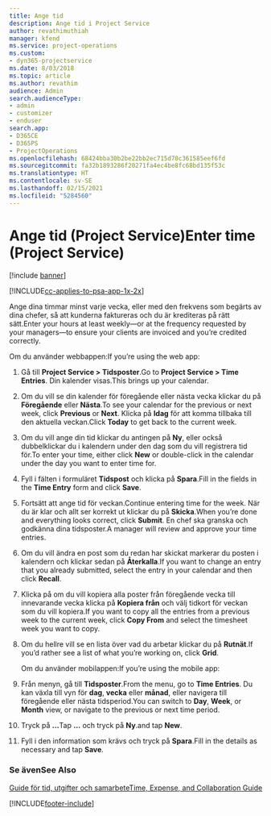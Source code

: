 ```yaml
---
title: Ange tid
description: Ange tid i Project Service
author: revathimuthiah
manager: kfend
ms.service: project-operations
ms.custom:
- dyn365-projectservice
ms.date: 8/03/2018
ms.topic: article
ms.author: revathim
audience: Admin
search.audienceType:
- admin
- customizer
- enduser
search.app:
- D365CE
- D365PS
- ProjectOperations
ms.openlocfilehash: 68424bba30b2be22bb2ec715d70c361585eef6fd
ms.sourcegitcommit: fa32b1893286f20271fa4ec4be8fc68bd135f53c
ms.translationtype: HT
ms.contentlocale: sv-SE
ms.lasthandoff: 02/15/2021
ms.locfileid: "5284560"
---
```

# <a name="enter-time-project-service"></a><span data-ttu-id="6ad5c-103">Ange tid (Project Service)</span><span class="sxs-lookup"><span data-stu-id="6ad5c-103">Enter time (Project Service)</span></span>

[!include [banner](../includes/psa-now-project-operations.md)]

[!INCLUDE[cc-applies-to-psa-app-1x-2x](../includes/cc-applies-to-psa-app-1x-2x.md)]

<span data-ttu-id="6ad5c-104">Ange dina timmar minst varje vecka, eller med den frekvens som begärts av dina chefer, så att kunderna faktureras och du är krediteras på rätt sätt.</span><span class="sxs-lookup"><span data-stu-id="6ad5c-104">Enter your hours at least weekly—or at the frequency requested by your managers—to ensure your clients are invoiced and you’re credited correctly.</span></span>  
  
 <span data-ttu-id="6ad5c-105">Om du använder webbappen:</span><span class="sxs-lookup"><span data-stu-id="6ad5c-105">If you’re using the web app:</span></span>  
  
1. <span data-ttu-id="6ad5c-106">Gå till **Project Service > Tidsposter**.</span><span class="sxs-lookup"><span data-stu-id="6ad5c-106">Go to **Project Service > Time Entries**.</span></span> <span data-ttu-id="6ad5c-107">Din kalender visas.</span><span class="sxs-lookup"><span data-stu-id="6ad5c-107">This brings up your calendar.</span></span>  
  
2. <span data-ttu-id="6ad5c-108">Om du vill se din kalender för föregående eller nästa vecka klickar du på **Föregående** eller **Nästa**.</span><span class="sxs-lookup"><span data-stu-id="6ad5c-108">To see your calendar for the previous or next week, click **Previous** or **Next**.</span></span> <span data-ttu-id="6ad5c-109">Klicka på **Idag** för att komma tillbaka till den aktuella veckan.</span><span class="sxs-lookup"><span data-stu-id="6ad5c-109">Click **Today** to get back to the current week.</span></span>  
  
3. <span data-ttu-id="6ad5c-110">Om du vill ange din tid klickar du antingen på **Ny**, eller också dubbelklickar du i kalendern under den dag som du vill registrera tid för.</span><span class="sxs-lookup"><span data-stu-id="6ad5c-110">To enter your time, either click **New** or double-click in the calendar under the day you want to enter time for.</span></span>  
  
4. <span data-ttu-id="6ad5c-111">Fyll i fälten i formuläret **Tidspost** och klicka på **Spara**.</span><span class="sxs-lookup"><span data-stu-id="6ad5c-111">Fill in the fields in the **Time Entry** form and click **Save**.</span></span>  
  
5. <span data-ttu-id="6ad5c-112">Fortsätt att ange tid för veckan.</span><span class="sxs-lookup"><span data-stu-id="6ad5c-112">Continue entering time for the week.</span></span> <span data-ttu-id="6ad5c-113">När du är klar och allt ser korrekt ut klickar du på **Skicka**.</span><span class="sxs-lookup"><span data-stu-id="6ad5c-113">When you’re done and everything looks correct, click **Submit**.</span></span> <span data-ttu-id="6ad5c-114">En chef ska granska och godkänna dina tidsposter.</span><span class="sxs-lookup"><span data-stu-id="6ad5c-114">A manager will review and approve your time entries.</span></span>  
  
6. <span data-ttu-id="6ad5c-115">Om du vill ändra en post som du redan har skickat markerar du posten i kalendern och klickar sedan på **Återkalla**.</span><span class="sxs-lookup"><span data-stu-id="6ad5c-115">If you want to change an entry that you already submitted, select the entry in your calendar and then click **Recall**.</span></span>  
  
7. <span data-ttu-id="6ad5c-116">Klicka på om du vill kopiera alla poster från föregående vecka till innevarande vecka klicka på **Kopiera från** och välj tidkort för veckan som du vill kopiera.</span><span class="sxs-lookup"><span data-stu-id="6ad5c-116">If you want to copy all the entries from a previous week to the current week, click **Copy From** and select the timesheet week you want to copy.</span></span>  
  
8. <span data-ttu-id="6ad5c-117">Om du hellre vill se en lista över vad du arbetar klickar du på **Rutnät**.</span><span class="sxs-lookup"><span data-stu-id="6ad5c-117">If you’d rather see a list of what you’re working on, click **Grid**.</span></span>  
  
   <span data-ttu-id="6ad5c-118">Om du använder mobilappen:</span><span class="sxs-lookup"><span data-stu-id="6ad5c-118">If you’re using the mobile app:</span></span>  
  
9. <span data-ttu-id="6ad5c-119">Från menyn, gå till **Tidsposter**.</span><span class="sxs-lookup"><span data-stu-id="6ad5c-119">From the menu, go to **Time Entries**.</span></span>     <span data-ttu-id="6ad5c-120">Du kan växla till vyn för **dag**, **vecka** eller **månad**, eller navigera till föregående eller nästa tidsperiod.</span><span class="sxs-lookup"><span data-stu-id="6ad5c-120">You can switch to **Day**, **Week**, or **Month** view, or navigate to the previous or next time period.</span></span>  
  
10. <span data-ttu-id="6ad5c-121">Tryck på **…**</span><span class="sxs-lookup"><span data-stu-id="6ad5c-121">Tap **…**</span></span> <span data-ttu-id="6ad5c-122">och tryck på **Ny**.</span><span class="sxs-lookup"><span data-stu-id="6ad5c-122">and tap **New**.</span></span>  
  
11. <span data-ttu-id="6ad5c-123">Fyll i den information som krävs och tryck på **Spara**.</span><span class="sxs-lookup"><span data-stu-id="6ad5c-123">Fill in the details as necessary and tap **Save**.</span></span>  
  
### <a name="see-also"></a><span data-ttu-id="6ad5c-124">Se även</span><span class="sxs-lookup"><span data-stu-id="6ad5c-124">See Also</span></span>  
 [<span data-ttu-id="6ad5c-125">Guide för tid, utgifter och samarbete</span><span class="sxs-lookup"><span data-stu-id="6ad5c-125">Time, Expense, and Collaboration Guide</span></span>](../psa/time-expense-collaboration-guide.md)


[!INCLUDE[footer-include](../includes/footer-banner.md)]